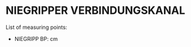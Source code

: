 # NIEGRIPPER VERBINDUNGSKANAL

List of measuring points:

* NIEGRIPP BP: <Value topic="rivers/pegel-online/NVK/NIEGRIPP_BP/measurementValue"/> cm
